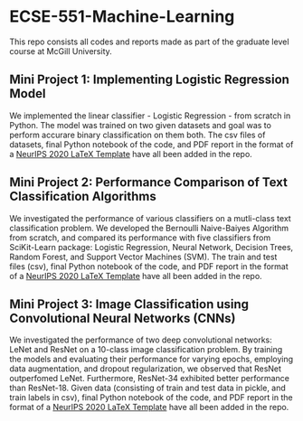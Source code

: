 # ECSE-551-Machine-Learning
This repo consists all codes and reports made as part of the graduate level course at McGill University.

## Mini Project 1: Implementing Logistic Regression Model
We implemented the linear classifier - Logistic Regression - from scratch in Python. The model was trained on two given datasets and goal was to perform accurare binary classification on them both. 
The csv files of datasets, final Python notebook of the code, and PDF report in the format of a [NeurIPS 2020 LaTeX Template](https://nips.cc/Conferences/2020/PaperInformation/StyleFiles) have all been added in the repo.

## Mini Project 2: Performance Comparison of Text Classification Algorithms
We investigated the performance of various classifiers on a mutli-class text classification problem. We developed the Bernoulli Naive-Baiyes Algorithm from scratch, and compared its performance with five classifiers from SciKit-Learn package: Logistic Regression, Neural Network, Decision Trees, Random Forest, and Support Vector Machines (SVM).
The train and test files (csv), final Python notebook of the code, and PDF report in the format of a [NeurIPS 2020 LaTeX Template](https://nips.cc/Conferences/2020/PaperInformation/StyleFiles) have all been added in the repo.

## Mini Project 3: Image Classification using Convolutional Neural Networks (CNNs)
We investigated the performance of two deep convolutional networks: LeNet and ResNet on a 10-class image classification problem. By training the models and evaluating their performance for varying epochs, employing data augmentation, and dropout regularization, we observed that ResNet outperfomed LeNet. Furthermore, ResNet-34 exhibited better performance than ResNet-18. 
Given data (consisting of train and test data in pickle, and train labels in csv), final Python notebook of the code, and PDF report in the format of a [NeurIPS 2020 LaTeX Template](https://nips.cc/Conferences/2020/PaperInformation/StyleFiles) have all been added in the repo.
